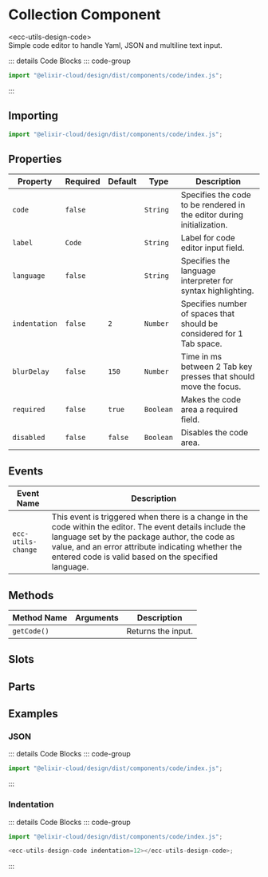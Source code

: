 # Collection Component <Badge type="warning" text="beta" />

<div class="component-name">&lt;ecc-utils-design-code&gt;</div>
Simple code editor to handle Yaml, JSON and multiline text input.
<ClientOnly>
  <div :class="isDark ? 'component-dark component' : 'component-light component'">
    <ecc-utils-design-code :v-if="renderComponent" :items="primaryItems" :filters="primaryFilters" totalItems="50"></ecc-utils-design-code>

::: details Code Blocks
::: code-group

```js [HTML]
import "@elixir-cloud/design/dist/components/code/index.js";
```

  <!-- ```jsx [React]
  ``` -->

:::

  </div>
</ClientOnly>

## Importing

```js [HTML]
import "@elixir-cloud/design/dist/components/code/index.js";
```

## Properties

| Property      | Required | Default | Type      | Description                                                            |
| ------------- | -------- | ------- | --------- | ---------------------------------------------------------------------- |
| `code`        | `false`  |         | `String`  | Specifies the code to be rendered in the editor during initialization. |
| `label`       | `Code`   |         | `String`  | Label for code editor input field.                                     |
| `language`    | `false`  |         | `String`  | Specifies the language interpreter for syntax highlighting.            |
| `indentation` | `false`  | `2`     | `Number`  | Specifies number of spaces that should be considered for 1 Tab space.  |
| `blurDelay`   | `false`  | `150`   | `Number`  | Time in ms between 2 Tab key presses that should move the focus.       |
| `required`    | `false`  | `true`  | `Boolean` | Makes the code area a required field.                                  |
| `disabled`    | `false`  | `false` | `Boolean` | Disables the code area.                                                |

## Events

| Event Name         | Description                                                                                                                                                                                                                                                             |
| ------------------ | ----------------------------------------------------------------------------------------------------------------------------------------------------------------------------------------------------------------------------------------------------------------------- |
| `ecc-utils-change` | This event is triggered when there is a change in the code within the editor. The event details include the language set by the package author, the code as value, and an error attribute indicating whether the entered code is valid based on the specified language. |

## Methods

| Method Name | Arguments | Description        |
| ----------- | --------- | ------------------ |
| `getCode()` |           | Returns the input. |

## Slots

## Parts

## Examples

### JSON

<ClientOnly>
  <div :class="isDark ? 'component-dark component' : 'component-light component'">
    <ecc-utils-design-code :v-if="renderComponent" :items="primaryItems" :filters="primaryFilters" totalItems="50" language="JSON"></ecc-utils-design-code>

::: details Code Blocks
::: code-group

```js [HTML]
import "@elixir-cloud/design/dist/components/code/index.js";
```

  <!-- ```jsx [React]
  ``` -->

:::

  </div>
</ClientOnly>

### Indentation

<ClientOnly>
  <div :class="isDark ? 'component-dark component' : 'component-light component'">
    <ecc-utils-design-code :v-if="renderComponent" indentation="4"></ecc-utils-design-code>

::: details Code Blocks
::: code-group

```js [HTML]
import "@elixir-cloud/design/dist/components/code/index.js";

<ecc-utils-design-code indentation=12></ecc-utils-design-code>;
```

  <!-- ```jsx [React]
  ``` -->

:::

  </div>
</ClientOnly>

<script setup>
import { onMounted, ref } from "vue";
import { useData } from "vitepress";
const { isDark } = useData();
const renderComponent = ref(false);

onMounted(() => {
  import("@elixir-cloud/design/dist/components/code/index.js").then((module) => {
  });
});
</script>

<style>
</style>
